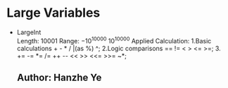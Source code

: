 # Large Variables
- LargeInt \
    Length: 10001
    Range: ${-10}^{10000} ~ {10}^{10000}$
    Applied Calculation:
        1.Basic calculations + - * / |(as %) ^;
        2.Logic comparisons == != < > <= >=;
        3. += -= *= /= ++ -- << >> <<= >>= ~\*;
  ## Author: Hanzhe Ye
